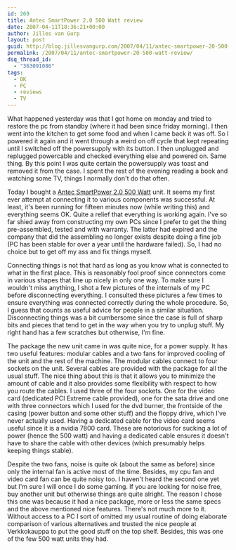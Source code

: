 ```yaml
---
id: 269
title: Antec SmartPower 2.0 500 Watt review
date: 2007-04-11T18:36:21+00:00
author: Jilles van Gurp
layout: post
guid: http://blog.jillesvangurp.com/2007/04/11/antec-smartpower-20-500-watt-review/
permalink: /2007/04/11/antec-smartpower-20-500-watt-review/
dsq_thread_id:
  - "363091086"
tags:
  - OK
  - PC
  - reviews
  - TV
---
```

What happened yesterday was that I got home on monday and tried to restore the pc from standby (where it had been since friday morning). I then went into the kitchen to get some food and when I came back it was off. So I powered it again and it went through a weird on off cycle that kept repeating until I switched off the powersupply with its button. I then unplugged and replugged powercable and checked everything else and powered on. Same thing. By this point I was quite certain the powersupply was toast and removed it from the case.  I spent the rest of the evening reading a book and watching some TV, things I normally don't do that often.

Today I bought a [Antec SmartPower 2.0 500 Watt](http://www.antec.com/us/productDetails.php?ProdID=26500) unit. It seems my first ever attempt at connecting it to various components was successful. At least, it's been running for fifteen minutes now (while writing this) and everything seems OK. Quite a relief that everything is working again. I've so far shied away from constructing my own PCs since I prefer to get the thing pre-assembled, tested and with warranty. The latter had expired and the company that did the assembling no longer exists despite doing a fine job (PC has been stable for over a year until the hardware failed). So, I had no choice but to get off my ass and fix things myself.

Connecting things is not that hard as long as you know what is connected to what in the first place. This is reasonably fool proof since connectors come in various shapes that line up nicely in only one way. To make sure I wouldn't miss anything, I shot a few pictures of the internals of my PC before disconnecting everything. I consulted these pictures a few times to ensure everything was connected correctly during the whole procedure. So, I guess that counts as useful advice for people in a similar situation. Disconnecting things was a bit cumbersome since the case is full of sharp bits and pieces that tend to get in the way when you try to unplug stuff. My right hand has a few scratches but otherwise, I'm fine.

The package the new unit came in was quite nice, for a power supply. It has two useful features: modular cables and a two fans for improved cooling of the unit and the rest of the machine. The modular cables connect to four sockets on the unit. Several cables are provided with the package for all the usual stuff. The nice thing about this is that it allows you to minimize the amount of cable and it also provides some flexibility with respect to how you route the cables. I used three of the four sockets. One for the video card (dedicated PCI Extreme cable provided), one for the sata drive and one with three connectors which I used for the dvd burner, the frontside of the casing (power button and some other stuff) and the floppy drive, which I've never actually used. Having a dedicated cable for the video card seems useful since it is a nvidia 7800 card. These are notorious for sucking a lot of power (hence the 500 watt) and having a dedicated cable ensures it doesn't have to share the cable with other devices (which presumably helps keeping things stable).

Despite the two fans, noise is quite ok (about the same as before) since only the internal fan is active most of the time. Besides, my cpu fan and video card fan can be quite noisy too. I haven't heard the second one yet but I'm sure I will once I do some gaming. If you are looking for noise free, buy another unit but otherwise things are quite alright. The reason I chose this one was because it had a nice package, more or less the same specs and the above mentioned nice features. There's not much more to it. Without access to a PC I sort of omitted my usual routine of doing elaborate comparison of various alternatives and trusted the nice people at Verkkokauppa to put the good stuff on the top shelf. Besides, this was one of the few 500 watt units they had.

